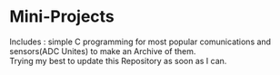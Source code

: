 # Mini-Projects
Includes : simple C programming for most popular comunications and sensors(ADC Unites) to make an Archive of them.  
Trying my best to update this Repository as soon as I can.
